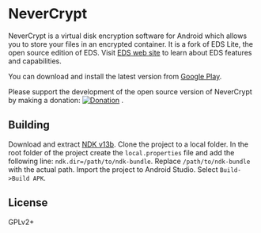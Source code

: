 # NeverCrypt

NeverCrypt is a virtual disk encryption software for Android which allows you to store your files in an encrypted container. It is a fork of EDS Lite, the open source edition of EDS. Visit [EDS web site](https://sovworks.com/eds/) to learn about EDS features and capabilities.

You can download and install the latest version from [Google Play](https://play.google.com/store/apps/details?id=com.igeltech.nevercryptlite).

Please support the development of the open source version of NeverCrypt by making a donation: [![Donation](https://www.paypalobjects.com/en_US/i/btn/btn_donateCC_LG.gif)](https://www.vware.at/donate) .

## Building

Download and extract [NDK v13b](https://developer.android.com/ndk/downloads/older_releases.html). Clone the project to a local folder. In the root folder of the project create the `local.properties` file and add the following line: `ndk.dir=/path/to/ndk-bundle`. Replace `/path/to/ndk-bundle` with the actual path. Import the project to Android Studio. Select `Build->Build APK`.

## License

GPLv2+




